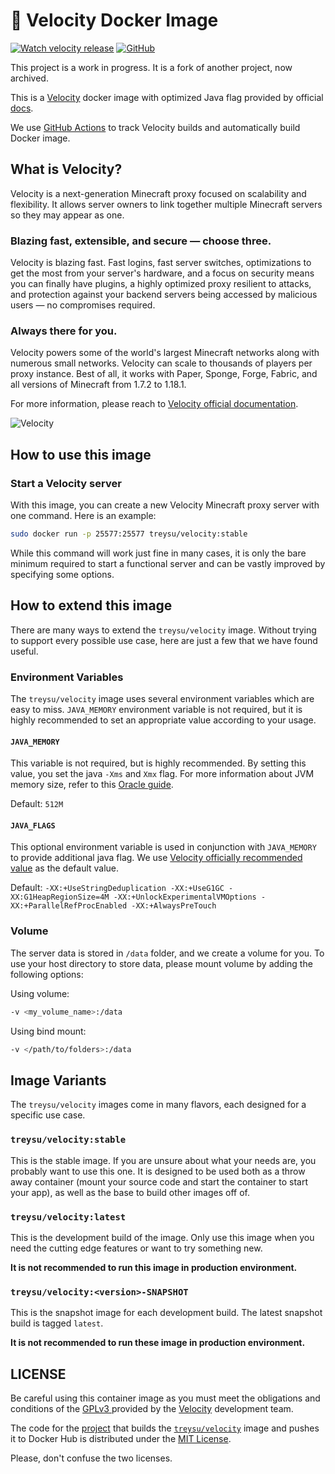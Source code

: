# 🐳  Velocity Docker Image

[![Watch velocity release](https://github.com/treysu/velocity/actions/workflows/watch-releases.yaml/badge.svg)](https://github.com/treysu/velocity/actions/workflows/watch-releases.yaml)
[![GitHub](https://img.shields.io/github/license/treysu/velocity?color=informational)](https://github.com/treysu/velocity/blob/main/LICENSE)

This project is a work in progress. It is a fork of another project, now archived.

This is a [Velocity](https://velocitypowered.com/) docker image with optimized Java flag provided by official [docs](https://velocitypowered.com/wiki/users/getting-started/).

We use [GitHub Actions](https://github.com/treysu/velocity/actions) to track Velocity builds and automatically build Docker image.

## What is Velocity?

Velocity is a next-generation Minecraft proxy focused on scalability and flexibility.
It allows server owners to link together multiple Minecraft servers so they may appear as one.

### Blazing fast, extensible, and secure — choose three.

Velocity is blazing fast. 
Fast logins, fast server switches, optimizations to get the most from your server's hardware, and a focus on security means you can finally have plugins, a highly optimized proxy resilient to attacks, and protection against your backend servers being accessed by malicious users — no compromises required.

### Always there for you.
Velocity powers some of the world's largest Minecraft networks along with numerous small networks. 
Velocity can scale to thousands of players per proxy instance. Best of all, it works with Paper, Sponge, Forge, Fabric, and all versions of Minecraft from 1.7.2 to 1.18.1.

For more information, please reach to [Velocity official documentation](https://velocitypowered.com/wiki).

![Velocity](assets/velocity.png)

## How to use this image

### Start a Velocity server

With this image, you can create a new Velocity Minecraft proxy server with one command.
Here is an example:

```bash
sudo docker run -p 25577:25577 treysu/velocity:stable
```

While this command will work just fine in many cases, it is only the bare minimum required to start a functional server and can be vastly improved by specifying some options.

## How to extend this image

There are many ways to extend the `treysu/velocity` image. Without trying to support every possible use case, here are just a few that we have found useful.

### Environment Variables

The `treysu/velocity` image uses several environment variables which are easy to miss.
`JAVA_MEMORY` environment variable is not required, but it is highly recommended to set an appropriate value according to your usage.

#### `JAVA_MEMORY`

This variable is not required, but is highly recommended.
By setting this value, you set the java `-Xms` and `Xmx` flag.
For more information about JVM memory size, refer to this [Oracle guide](https://docs.oracle.com/cd/E21764_01/web.1111/e13814/jvm_tuning.htm#PERFM160).

Default: `512M`

#### `JAVA_FLAGS`

This optional environment variable is used in conjunction with `JAVA_MEMORY` to provide additional java flag.
We use [Velocity officially recommended value](https://velocitypowered.com/wiki/users/getting-started/) as the default value.

Default: `-XX:+UseStringDeduplication -XX:+UseG1GC -XX:G1HeapRegionSize=4M -XX:+UnlockExperimentalVMOptions -XX:+ParallelRefProcEnabled -XX:+AlwaysPreTouch`

### Volume

The server data is stored in `/data` folder, and we create a volume for you.
To use your host directory to store data, please mount volume by adding the following options:

Using volume:
```bash
-v <my_volume_name>:/data
```

Using bind mount:
```bash
-v </path/to/folders>:/data
```

## Image Variants

The `treysu/velocity` images come in many flavors, each designed for a specific use case.

### `treysu/velocity:stable`

This is the stable image.
If you are unsure about what your needs are, you probably want to use this one.
It is designed to be used both as a throw away container (mount your source code and start the container to start your app), as well as the base to build other images off of.

### `treysu/velocity:latest`

This is the development build of the image.
Only use this image when you need the cutting edge features or want to try something new.

**It is not recommended to run this image in production environment.**

### `treysu/velocity:<version>-SNAPSHOT`

This is the snapshot image for each development build. 
The latest snapshot build is tagged `latest`.

**It is not recommended to run these image in production environment.**

## LICENSE

Be careful using this container image as you must meet the obligations and conditions of the [GPLv3 ](https://github.com/PaperMC/Velocity/blob/dev/3.0.0/LICENSE) provided by the [Velocity](https://github.com/PaperMC/Velocity) development team.

The code for the [project](https://github.com/treysu/velocity) that builds the [`treysu/velocity`](https://hub.docker.com/r/treysu/velocity) image and pushes it to Docker Hub is distributed under the [MIT License](https://github.com/treysu/velocity/blob/main/LICENSE).

Please, don't confuse the two licenses.
